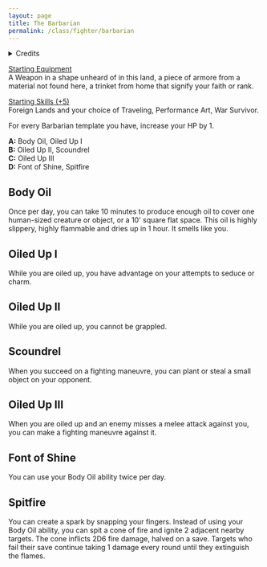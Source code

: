 ```yaml
---
layout: page
title: The Barbarian
permalink: /class/fighter/barbarian
---
```


<details markdown="1">
<summary>Credits</summary> 
*This class is an adaptation of Phlox's amazing [take on the class](http://whosemeasure.blogspot.com/2020/08/glog-class-barbarian.html), which goes back to the origin of its name: a foreigner. — SaltyGoo*
</details>

<ins>Starting Equipment</ins><br>
A Weapon in a shape unheard of in this land, a piece of armore from a material not found here, a trinket from home that signify your faith or rank.

<ins>Starting Skills (+5)</ins><br>
Foreign Lands and your choice of Traveling, Performance Art, War Survivor.

For every Barbarian template you have, increase your HP by 1.

**A:** Body Oil, Oiled Up I<br>
**B:** Oiled Up II, Scoundrel<br>
**C:** Oiled Up III<br>
**D:** Font of Shine, Spitfire<br>

## Body Oil
Once per day, you can take 10 minutes to produce enough oil to cover one human-sized creature or object, or a 10' square flat space. This oil is highly slippery, highly flammable and dries up in 1 hour. It smells like you.

## Oiled Up I
While you are oiled up, you have advantage on your attempts to seduce or charm.

## Oiled Up II
While you are oiled up, you cannot be grappled.

## Scoundrel
When you succeed on a fighting maneuvre, you can plant or steal a small object on your opponent.

## Oiled Up III
When you are oiled up and an enemy misses a melee attack against you, you can make a fighting maneuvre against it.

## Font of Shine
You can use your Body Oil ability twice per day.

## Spitfire
You can create a spark by snapping your fingers. Instead of using your Body Oil ability, you can spit a cone of fire and ignite 2 adjacent nearby targets. The cone inflicts 2D6 fire damage, halved on a save. Targets who fail their save continue taking 1 damage every round until they extinguish the flames.
